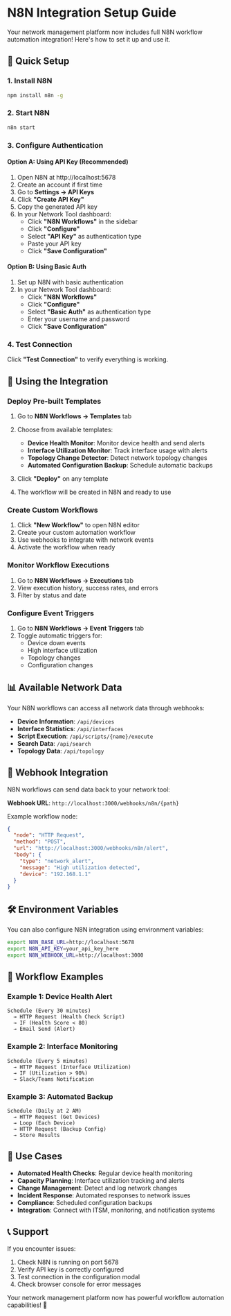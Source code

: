 # N8N Integration Setup Guide

Your network management platform now includes full N8N workflow automation integration! Here's how to set it up and use it.

## 🚀 Quick Setup

### 1. Install N8N
```bash
npm install n8n -g
```

### 2. Start N8N
```bash
n8n start
```

### 3. Configure Authentication

#### Option A: Using API Key (Recommended)
1. Open N8N at http://localhost:5678
2. Create an account if first time
3. Go to **Settings → API Keys**
4. Click **"Create API Key"**
5. Copy the generated API key
6. In your Network Tool dashboard:
   - Click **"N8N Workflows"** in the sidebar
   - Click **"Configure"** 
   - Select **"API Key"** as authentication type
   - Paste your API key
   - Click **"Save Configuration"**

#### Option B: Using Basic Auth
1. Set up N8N with basic authentication
2. In your Network Tool dashboard:
   - Click **"N8N Workflows"** 
   - Click **"Configure"**
   - Select **"Basic Auth"** as authentication type
   - Enter your username and password
   - Click **"Save Configuration"**

### 4. Test Connection
Click **"Test Connection"** to verify everything is working.

## 🔧 Using the Integration

### Deploy Pre-built Templates
1. Go to **N8N Workflows → Templates** tab
2. Choose from available templates:
   - **Device Health Monitor**: Monitor device health and send alerts
   - **Interface Utilization Monitor**: Track interface usage with alerts
   - **Topology Change Detector**: Detect network topology changes
   - **Automated Configuration Backup**: Schedule automatic backups

3. Click **"Deploy"** on any template
4. The workflow will be created in N8N and ready to use

### Create Custom Workflows
1. Click **"New Workflow"** to open N8N editor
2. Create your custom automation workflow
3. Use webhooks to integrate with network events
4. Activate the workflow when ready

### Monitor Workflow Executions
1. Go to **N8N Workflows → Executions** tab
2. View execution history, success rates, and errors
3. Filter by status and date

### Configure Event Triggers
1. Go to **N8N Workflows → Event Triggers** tab
2. Toggle automatic triggers for:
   - Device down events
   - High interface utilization
   - Topology changes
   - Configuration changes

## 📊 Available Network Data

Your N8N workflows can access all network data through webhooks:

- **Device Information**: `/api/devices`
- **Interface Statistics**: `/api/interfaces`
- **Script Execution**: `/api/scripts/{name}/execute`
- **Search Data**: `/api/search`
- **Topology Data**: `/api/topology`

## 🔗 Webhook Integration

N8N workflows can send data back to your network tool:

**Webhook URL**: `http://localhost:3000/webhooks/n8n/{path}`

Example workflow node:
```json
{
  "node": "HTTP Request",
  "method": "POST",
  "url": "http://localhost:3000/webhooks/n8n/alert",
  "body": {
    "type": "network_alert",
    "message": "High utilization detected",
    "device": "192.168.1.1"
  }
}
```

## 🛠️ Environment Variables

You can also configure N8N integration using environment variables:

```bash
export N8N_BASE_URL=http://localhost:5678
export N8N_API_KEY=your_api_key_here
export N8N_WEBHOOK_URL=http://localhost:3000
```

## 🔄 Workflow Examples

### Example 1: Device Health Alert
```
Schedule (Every 30 minutes) 
  → HTTP Request (Health Check Script)
  → IF (Health Score < 80)
  → Email Send (Alert)
```

### Example 2: Interface Monitoring
```
Schedule (Every 5 minutes)
  → HTTP Request (Interface Utilization)
  → IF (Utilization > 90%)
  → Slack/Teams Notification
```

### Example 3: Automated Backup
```
Schedule (Daily at 2 AM)
  → HTTP Request (Get Devices)
  → Loop (Each Device)
  → HTTP Request (Backup Config)
  → Store Results
```

## 🎯 Use Cases

- **Automated Health Checks**: Regular device health monitoring
- **Capacity Planning**: Interface utilization tracking and alerts
- **Change Management**: Detect and log network changes
- **Incident Response**: Automated responses to network issues
- **Compliance**: Scheduled configuration backups
- **Integration**: Connect with ITSM, monitoring, and notification systems

## 📞 Support

If you encounter issues:
1. Check N8N is running on port 5678
2. Verify API key is correctly configured
3. Test connection in the configuration modal
4. Check browser console for error messages

Your network management platform now has powerful workflow automation capabilities! 🚀